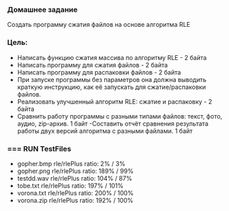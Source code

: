 ### Домашнее задание

Создать программу сжатия файлов на основе алгоритма RLE

### Цель:

- Написать функцию сжатия массива по алгоритму RLE - 2 байта
- Написать программу для сжатия файлов - 2 байта
- Написать программу для распаковки файлов - 2 байта
- При запуске программы без параметров она должна выводить краткую инструкцию, как её запускать для сжатие/распаковки
  файлов.
- Реализовать улучшенный алгоритм RLE: сжатие и распаковку - 2 байта
- Сравнить работу программы с разными типами файлов: текст, фото, аудио, zip-архив. 1 байт -Составить отчёт сравнения
  результата работы двух версий алгоритма с разными файлами. 1 байт

### === RUN   TestFiles

- gopher.bmp rle/rlePlus ratio: 2% / 3%
- gopher.png rle/rlePlus ratio: 189% / 99%
- testdd.wav rle/rlePlus ratio: 104% / 87%
- tobe.txt rle/rlePlus ratio: 197% / 101%
- vorona.txt rle/rlePlus ratio: 200% / 100%
- vorona.zip rle/rlePlus ratio: 192% / 100% 
